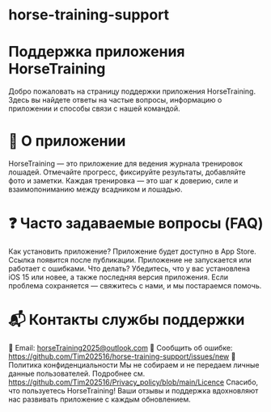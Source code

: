 # horse-training-support
# Поддержка приложения HorseTraining
Добро пожаловать на страницу поддержки приложения HorseTraining. Здесь вы найдете ответы на частые вопросы, информацию о приложении и способы связи с нашей командой.
# 🐎 О приложении
HorseTraining — это приложение для ведения журнала тренировок лошадей. Отмечайте прогресс, фиксируйте результаты, добавляйте фото и заметки. Каждая тренировка — это шаг к доверию, силе и взаимопониманию между всадником и лошадью.
# ❓ Часто задаваемые вопросы (FAQ)
Как установить приложение?
Приложение будет доступно в App Store. Ссылка появится после публикации.
Приложение не запускается или работает с ошибками. Что делать?
Убедитесь, что у вас установлена iOS 15 или новее, а также последняя версия приложения. Если проблема сохраняется — свяжитесь с нами, и мы постараемся помочь.
# 📬 Контакты службы поддержки
📧 Email: horseTraining2025@outlook.com
🐞 Сообщить об ошибке: https://github.com/Tim202516/horse-training-support/issues/new
🔐 Политика конфиденциальности
Мы не собираем и не передаем личные данные пользователей. Подробнее см.
https://github.com/Tim202516/Privacy_policy/blob/main/Licence
Спасибо, что пользуетесь HorseTraining!
Ваши отзывы и поддержка вдохновляют нас развивать приложение с каждым обновлением.

